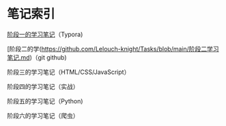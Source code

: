 # 笔记索引

[阶段一的学习笔记](https://github.com/Lelouch-knight/Tasks/blob/main/阶段一学习笔记.md)（Typora)

[阶段二的学(https://github.com/Lelouch-knight/Tasks/blob/main/阶段二学习笔记.md)（git github)

阶段三的学习笔记（HTML/CSS/JavaScript）

阶段四的学习笔记（实战）

阶段五的学习笔记（Python)

阶段六的学习笔记（爬虫）

